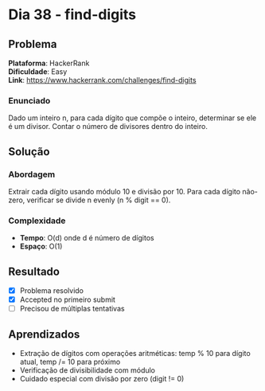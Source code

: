 # Dia 38 - find-digits

## Problema

**Plataforma**: HackerRank  
**Dificuldade**: Easy  
**Link**: https://www.hackerrank.com/challenges/find-digits

### Enunciado

Dado um inteiro n, para cada dígito que compõe o inteiro, determinar se ele é um divisor. Contar o número de divisores dentro do inteiro.

## Solução

### Abordagem

Extrair cada dígito usando módulo 10 e divisão por 10. Para cada dígito não-zero, verificar se divide n evenly (n % digit == 0).

### Complexidade

- **Tempo**: O(d) onde d é número de dígitos
- **Espaço**: O(1)

## Resultado

- [x] Problema resolvido
- [x] Accepted no primeiro submit
- [ ] Precisou de múltiplas tentativas

## Aprendizados

- Extração de dígitos com operações aritméticas: temp % 10 para dígito atual, temp /= 10 para próximo
- Verificação de divisibilidade com módulo
- Cuidado especial com divisão por zero (digit != 0)
